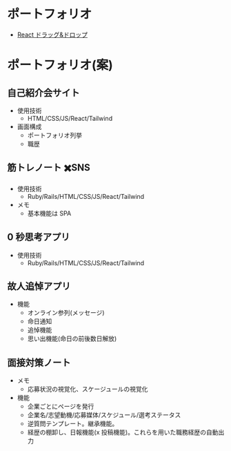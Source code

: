 # ポートフォリオ

- [React ドラッグ&ドロップ](https://yuuya-apple.github.io/trello_clone/)

# ポートフォリオ(案)

## 自己紹介会サイト

- 使用技術
  - HTML/CSS/JS/React/Tailwind
- 画面構成
  - ポートフォリオ列挙
  - 職歴

## 筋トレノート ✖️SNS

- 使用技術
  - Ruby/Rails/HTML/CSS/JS/React/Tailwind
- メモ
  - 基本機能は SPA

## 0 秒思考アプリ

- 使用技術
  - Ruby/Rails/HTML/CSS/JS/React/Tailwind

## 故人追悼アプリ

- 機能
  - オンライン参列(メッセージ)
  - 命日通知
  - 追悼機能
  - 思い出機能(命日の前後数日解放)

## 面接対策ノート

- メモ
  - 応募状況の視覚化、スケージュールの視覚化
- 機能
  - 企業ごとにページを発行
  - 企業名/志望動機/応募媒体/スケジュール/選考ステータス
  - 逆質問テンプレート。継承機能。
  - 経歴の棚卸し、日報機能(x 投稿機能)。これらを用いた職務経歴の自動出力
